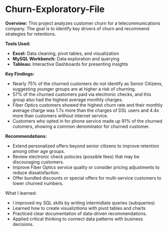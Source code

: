 # Churn-Exploratory-File

**Overview:**
This project analyzes customer churn for a telecommunications company. The goal is to identify key drivers of churn and recommend strategies for retentions.

**Tools Used:**
- **Excel:** Data cleaning, pivot tables, and visualization
- **MySQL Workbench:** Data exploration and querying
- **Tableau:** Interactive Dashboards for presenting insights

**Key Findings:**
* Nearly 75% of the churned customers do not identify as Senior Citizens, suggesting younger groups are at higher a risk of churning.
* 57% of the churned customers paid via electronic checks, and this group also had the highest average monthly charges.
* Fiber Optics customers showed the highest churn rate and their monthly average charge was 1.7x more than the charges of DSL users and 4.4x more than customers without internet service.
* Customers who opted in for phone service made up 91% of the churned cutomers, showing a common denominator for churned customer.

**Recommendations:**
* Extend personalized offers beyond senior citizens to improve retention among other age groups.
* Review electronic check polocies (possible fees) that may be discouraging customers.
* Improve Fiber Optics service quality or consider pricing adjustments to reduce dissatisfaction.
* Offer bundled discounts or special offers for multi-service customers to lower churned numbers.

What I learned:
* I improved my SQL skills by writing intermidiate queries (subqueries)
* Learned how to create visualizitions with pivot tables and charts
* Practiced clear documentation of data-driven recommendations.
* Applied critical thinking to connect data patterns with business decisions.
